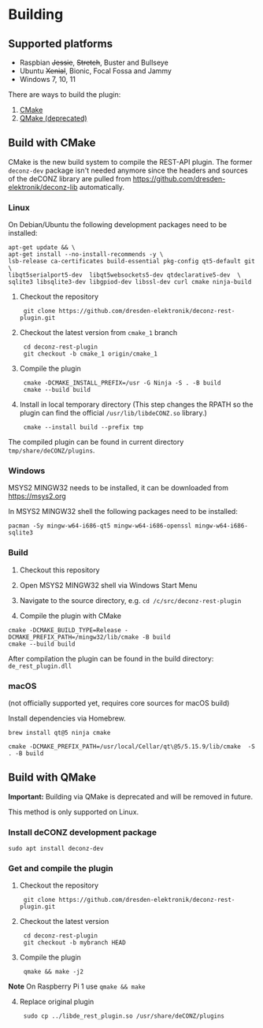 # Building

## Supported platforms
* Raspbian ~~Jessie~~, ~~Stretch~~, Buster and Bullseye
* Ubuntu ~~Xenial~~, Bionic, Focal Fossa and Jammy
* Windows 7, 10, 11

There are ways to build the plugin:
1. [CMake](#build-with-cmake)
2. [QMake (deprecated)](#build-with-qmake)

## Build with CMake

CMake is the new build system to compile the REST-API plugin. The former `deconz-dev` package isn't needed anymore since the headers and sources of the deCONZ library are pulled from https://github.com/dresden-elektronik/deconz-lib automatically.

### Linux

On Debian/Ubuntu the following development packages need to be installed:

```
apt-get update && \
apt-get install --no-install-recommends -y \
lsb-release ca-certificates build-essential pkg-config qt5-default git \
libqt5serialport5-dev  libqt5websockets5-dev qtdeclarative5-dev  \
sqlite3 libsqlite3-dev libgpiod-dev libssl-dev curl cmake ninja-build
```

1. Checkout the repository

        git clone https://github.com/dresden-elektronik/deconz-rest-plugin.git

2. Checkout the latest version from `cmake_1` branch

        cd deconz-rest-plugin
        git checkout -b cmake_1 origin/cmake_1

3. Compile the plugin

        cmake -DCMAKE_INSTALL_PREFIX=/usr -G Ninja -S . -B build
        cmake --build build
   
4. Install in local temporary directory
   (This step changes the RPATH so the plugin can find the official `/usr/lib/libdeCONZ.so` library.)

        cmake --install build --prefix tmp

The compiled plugin can be found in current directory `tmp/share/deCONZ/plugins`.

### Windows

MSYS2 MINGW32 needs to be installed, it can be downloaded from https://msys2.org 


In MSYS2 MINGW32 shell the following packages need to be installed:

```
pacman -Sy mingw-w64-i686-qt5 mingw-w64-i686-openssl mingw-w64-i686-sqlite3
```

### Build

1. Checkout this repository

2. Open MSYS2 MINGW32 shell via Windows Start Menu

3. Navigate to the source directory, e.g. `cd /c/src/deconz-rest-plugin` 

3. Compile the plugin with CMake

```
cmake -DCMAKE_BUILD_TYPE=Release -DCMAKE_PREFIX_PATH=/mingw32/lib/cmake -B build
cmake --build build
```

After compilation the plugin can be found in the build directory: `de_rest_plugin.dll`

### macOS

(not officially supported yet, requires core sources for macOS build)

Install dependencies via Homebrew.
```
brew install qt@5 ninja cmake
```

```
cmake -DCMAKE_PREFIX_PATH=/usr/local/Cellar/qt\@5/5.15.9/lib/cmake  -S . -B build
```

## Build with QMake

**Important:** Building via  QMake is deprecated and will be removed in future.

This method is only supported on Linux.

### Install deCONZ development package

    sudo apt install deconz-dev

### Get and compile the plugin

1. Checkout the repository

        git clone https://github.com/dresden-elektronik/deconz-rest-plugin.git

2. Checkout the latest version

        cd deconz-rest-plugin
        git checkout -b mybranch HEAD

3. Compile the plugin

        qmake && make -j2

**Note** On Raspberry Pi 1 use `qmake && make`

4. Replace original plugin

        sudo cp ../libde_rest_plugin.so /usr/share/deCONZ/plugins
